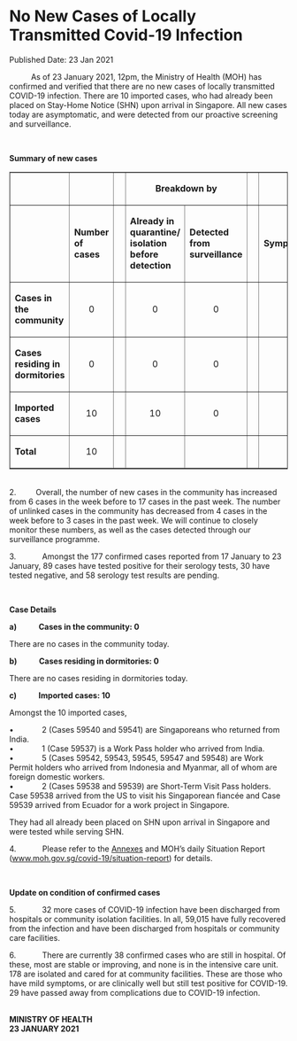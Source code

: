 <html>
    <meta http-equiv="Content-Type" content="text/html; charset=utf-8"/>
    <meta charset="utf-8"/>
    <title>No New Cases of Locally Transmitted  Covid-19 Infection</title>
    <body><h1>No New Cases of Locally Transmitted  Covid-19 Infection</h1>
    <p>Published Date: 23 Jan 2021</p> <p>&nbsp;&nbsp;&nbsp;&nbsp;&nbsp;&nbsp;&nbsp;&nbsp;&nbsp; As of 23 January 2021, 12pm, the Ministry of Health (MOH) has confirmed and verified that there are no new cases of locally transmitted COVID-19 infection. There are 10 imported cases, who had already been placed on Stay-Home Notice (SHN) upon arrival in Singapore. All new cases today are asymptomatic, and were detected from our proactive screening and surveillance.&nbsp; </p><p>&nbsp;</p><p><strong>Summary of new cases</strong></p> <table width="605" border="1" cellspacing="0" cellpadding="0"> <tbody><tr> <td width="129"> <p align="right">&nbsp;</p> </td> <td width="60"> <p>&nbsp;</p> </td> <td width="16" valign="top"> <p>&nbsp;</p> </td> <td width="192" colspan="2"> <p align="center"><strong>Breakdown by</strong></p> </td> <td width="16" valign="top"> <p>&nbsp;</p> </td> <td width="192" colspan="2"> <p align="center"><strong>Breakdown by</strong></p> </td> </tr> <tr> <td width="129"> <p align="right">&nbsp;</p> </td> <td width="60"> <p><strong>Number of cases</strong></p> </td> <td width="16" valign="top"> <p>&nbsp;</p> </td> <td width="96"> <p><strong>Already in quarantine/ isolation before detection</strong></p> </td> <td width="96"> <p><strong>Detected from surveillance</strong></p> </td> <td width="16" valign="top"> <p>&nbsp;</p> </td> <td width="96"> <p><strong>Symptomatic</strong></p> </td> <td width="96"> <p><strong>Asymptomatic</strong></p> </td> </tr> <tr> <td width="129"> <p><strong>Cases in the community</strong></p> </td> <td width="60"> <p align="center">0</p> </td> <td width="16" valign="top"> <p align="center">&nbsp;</p> </td> <td width="96"> <p align="center">0</p> </td> <td width="96"> <p align="center">0</p> </td> <td width="16" valign="top"> <p align="center">&nbsp;</p> </td> <td width="96"> <p align="center">0</p> </td> <td width="96"> <p align="center">0</p> </td> </tr> <tr> <td width="129"> <p><strong>Cases residing in dormitories</strong></p> </td> <td width="60"> <p align="center">0</p> </td> <td width="16" valign="top"> <p align="center">&nbsp;</p> </td> <td width="96"> <p align="center">0</p> </td> <td width="96"> <p align="center">0</p> </td> <td width="16" valign="top"> <p align="center">&nbsp;</p> </td> <td width="96"> <p align="center">0</p> </td> <td width="96"> <p align="center">0</p> </td> </tr> <tr> <td width="129"> <p><strong>Imported cases</strong></p> </td> <td width="60"> <p align="center">10</p> </td> <td width="16" valign="top"> <p align="center">&nbsp;</p> </td> <td width="96"> <p align="center">10</p> </td> <td width="96"> <p align="center">0</p> </td> <td width="16" valign="top"> <p align="center">&nbsp;</p> </td> <td width="96"> <p align="center">0</p> </td> <td width="96"> <p align="center">10</p> </td> </tr> <tr> <td width="129"> <p><strong>Total</strong></p> </td> <td width="60"> <p align="center">10</p> </td> <td width="16" valign="top"> <p align="center">&nbsp;</p> </td> <td width="96"> <p align="center">&nbsp;</p> </td> <td width="96"> <p align="center">&nbsp;</p> </td> <td width="16" valign="top"> <p align="center">&nbsp;</p> </td> <td width="96"> <p align="center">&nbsp;</p> </td> <td width="96"> <p align="center">&nbsp;</p> </td> </tr> </tbody></table> <p><br>2.&nbsp;&nbsp;&nbsp;&nbsp;&nbsp;&nbsp;&nbsp;&nbsp; Overall, the number of new cases in the community has increased from 6 cases in the week before to 17 cases in the past week. The number of unlinked cases in the community has decreased from 4 cases in the week before to 3 cases in the past week. We will continue to closely monitor these numbers, as well as the cases detected through our surveillance programme.</p><p>3.&nbsp;&nbsp;&nbsp;&nbsp;&nbsp;&nbsp;&nbsp;&nbsp;&nbsp;&nbsp;&nbsp; Amongst the 177 confirmed cases reported from 17 January to 23 January, 89 cases have tested positive for their serology tests, 30 have tested negative, and 58 serology test results are pending.</p><p>&nbsp;</p><p><strong>Case Details</strong></p><p><strong>a)&nbsp;&nbsp;&nbsp;&nbsp;&nbsp;&nbsp;&nbsp;&nbsp;&nbsp;&nbsp;&nbsp; Cases in the community: 0</strong></p><p>There are no cases in the community today. </p><p><strong>b)&nbsp;&nbsp;&nbsp;&nbsp;&nbsp;&nbsp;&nbsp;&nbsp;&nbsp;&nbsp;&nbsp; Cases residing in dormitories: 0</strong></p><p>There are no cases residing in dormitories today.</p><p><strong>c)&nbsp;&nbsp;&nbsp;&nbsp;&nbsp;&nbsp;&nbsp;&nbsp;&nbsp;&nbsp;&nbsp; Imported cases: 10</strong></p><p>Amongst the 10 imported cases, </p><p>•&nbsp;&nbsp;&nbsp;&nbsp;&nbsp;&nbsp;&nbsp;&nbsp;&nbsp;&nbsp;&nbsp;&nbsp; 2 (Cases 59540 and 59541) are Singaporeans who returned from India.<br>•&nbsp;&nbsp;&nbsp;&nbsp;&nbsp;&nbsp;&nbsp;&nbsp;&nbsp;&nbsp;&nbsp;&nbsp; 1 (Case 59537) is a Work Pass holder who arrived from India.<br>•&nbsp;&nbsp;&nbsp;&nbsp;&nbsp;&nbsp;&nbsp;&nbsp;&nbsp;&nbsp;&nbsp;&nbsp; 5 (Cases 59542, 59543, 59545, 59547 and 59548) are Work Permit holders who arrived from Indonesia and Myanmar, all of whom are foreign domestic workers.<br>•&nbsp;&nbsp;&nbsp;&nbsp;&nbsp;&nbsp;&nbsp;&nbsp;&nbsp;&nbsp;&nbsp;&nbsp; 2 (Cases 59538 and 59539) are Short-Term Visit Pass holders. Case 59538 arrived from the US to visit his Singaporean fiancée and Case 59539 arrived from Ecuador for a work project in Singapore.</p><p>They had all already been placed on SHN upon arrival in Singapore and were tested while serving SHN. </p><p>4.&nbsp;&nbsp;&nbsp;&nbsp;&nbsp;&nbsp;&nbsp;&nbsp;&nbsp;&nbsp;&nbsp; Please refer to the <a title="Annexes" href="/docs/librariesprovider5/pressroom/press-releases/annex-23-jan.pdf?sfvrsn=2422e1b4_2">Annexes</a>&nbsp;and MOH’s daily Situation Report (<a title="" href="http://www.moh.gov.sg/covid-19/situation-report" target="_blank" data-saferedirecturl="https://www.google.com/url?q=http://www.moh.gov.sg/covid-19/situation-report&amp;source=gmail&amp;ust=1611501532065000&amp;usg=AFQjCNEc5vJZDI_oU3PkJJjBCDAme_HPww">www.moh.gov.sg/covid-19/<wbr>situation-report</a>) for details. </p><p><strong>&nbsp;</strong></p><p><strong>Update on condition of confirmed cases</strong></p><p>5.&nbsp;&nbsp;&nbsp;&nbsp;&nbsp;&nbsp;&nbsp;&nbsp;&nbsp;&nbsp;&nbsp; 32 more cases of COVID-19 infection have been discharged from hospitals or community isolation facilities. In all, 59,015 have fully recovered from the infection and have been discharged from hospitals or community care facilities. </p><p>6.&nbsp;&nbsp;&nbsp;&nbsp;&nbsp;&nbsp;&nbsp;&nbsp;&nbsp;&nbsp;&nbsp; There are currently 38 confirmed cases who are still in hospital. Of these, most are stable or improving, and none is in the intensive care unit. 178 are isolated and cared for at community facilities. These are those who have mild symptoms, or are clinically well but still test positive for COVID-19. 29 have passed away from complications due to COVID-19 infection. </p><p><br><strong>MINISTRY OF HEALTH<br>23 JANUARY 2021</strong></p></body>
</html>